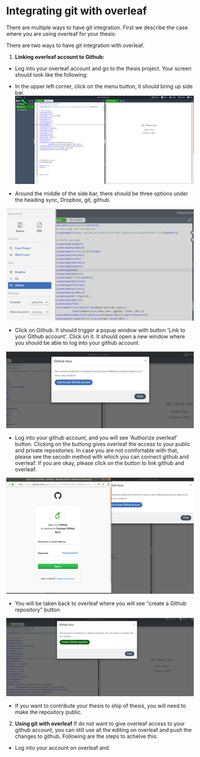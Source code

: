 # Integrating git with overleaf

There are multiple ways to have git integration. First we describe the case where you are using overleaf for your thesis:

There are two ways to have git integration with overleaf. 
1. **Linking overleaf account  to Github:**
- Log into your overleaf account and go to the thesis project. Your screen should look like the following:


- In the upper left corner, click on the menu button, it should bring up side bar.
![ ](/images/1.png)
- Around the middle of the side bar, there should be three options under the heading sync, Dropbox, git, github. 

![ ](/images/2a.png)

- Click on Github. It should trigger a popup window with button 'Link to your Github account'. Click on it. It should open a new window where you should be able to log into your github account.

![ ](/images/4a.png)

- Log into your github account, and you will see 'Authorize overleaf' button. Clicking on the buttong gives overleaf the access to your public and private repositories. In case you are not comfortable with that, please see the secodn method with which you can connect github and overleaf. If you are okay, please click on the button to link github and overleaf.

![ ](/images/5a.png)

- You will be taken back to overleaf where you will see "create a Github repository" button

![ ](/images/8a.png)

- If you want to contribute your thesis to ship of thesis, you will need to make the repository public.

2. **Using git with overleaf** If do not want to give overleaf access to your github account, you can still use all the editing on overleaf and push the changes to github. Following are the steps to acheive this:
- Log into your account on overleaf and 

